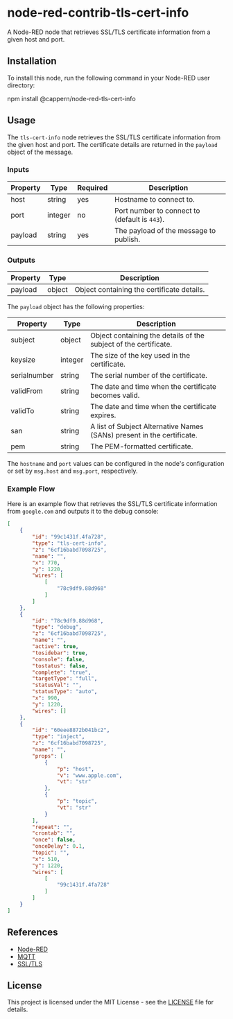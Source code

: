 # node-red-contrib-tls-cert-info

A Node-RED node that retrieves SSL/TLS certificate information from a given host and port.

## Installation

To install this node, run the following command in your Node-RED user directory:

npm install @cappern/node-red-tls-cert-info


## Usage

The `tls-cert-info` node retrieves the SSL/TLS certificate information from the given host and port. The certificate details are returned in the `payload` object of the message.

### Inputs

| Property | Type    | Required | Description                                     |
| -------- | ------- | -------- | ----------------------------------------------- |
| host     | string  | yes      | Hostname to connect to.                          |
| port     | integer | no       | Port number to connect to (default is `443`).    |
| payload  | string  | yes      | The payload of the message to publish.           |

### Outputs

| Property | Type   | Description                                 |
| -------- | ------ | ------------------------------------------- |
| payload  | object | Object containing the certificate details.  |

The `payload` object has the following properties:

| Property      | Type    | Description                                                                      |
| ------------- | ------- | -------------------------------------------------------------------------------- |
| subject       | object  | Object containing the details of the subject of the certificate.                |
| keysize       | integer | The size of the key used in the certificate.                                    |
| serialnumber  | string  | The serial number of the certificate.                                           |
| validFrom     | string  | The date and time when the certificate becomes valid.                           |
| validTo       | string  | The date and time when the certificate expires.                                 |
| san           | string  | A list of Subject Alternative Names (SANs) present in the certificate.          |
| pem           | string  | The PEM-formatted certificate.                                                  |


The `hostname` and `port` values can be configured in the node's configuration or set by `msg.host` and `msg.port`, respectively.

### Example Flow

Here is an example flow that retrieves the SSL/TLS certificate information from `google.com` and outputs it to the debug console:

```json
[
    {
        "id": "99c1431f.4fa728",
        "type": "tls-cert-info",
        "z": "6cf16babd7098725",
        "name": "",
        "x": 770,
        "y": 1220,
        "wires": [
            [
                "78c9df9.88d968"
            ]
        ]
    },
    {
        "id": "78c9df9.88d968",
        "type": "debug",
        "z": "6cf16babd7098725",
        "name": "",
        "active": true,
        "tosidebar": true,
        "console": false,
        "tostatus": false,
        "complete": "true",
        "targetType": "full",
        "statusVal": "",
        "statusType": "auto",
        "x": 990,
        "y": 1220,
        "wires": []
    },
    {
        "id": "60eee8872b041bc2",
        "type": "inject",
        "z": "6cf16babd7098725",
        "name": "",
        "props": [
            {
                "p": "host",
                "v": "www.apple.com",
                "vt": "str"
            },
            {
                "p": "topic",
                "vt": "str"
            }
        ],
        "repeat": "",
        "crontab": "",
        "once": false,
        "onceDelay": 0.1,
        "topic": "",
        "x": 510,
        "y": 1220,
        "wires": [
            [
                "99c1431f.4fa728"
            ]
        ]
    }
]
```

## References

- [Node-RED](https://nodered.org/)
- [MQTT](https://mqtt.org/)
- [SSL/TLS](https://en.wikipedia.org/wiki/Transport_Layer_Security)

## License

This project is licensed under the MIT License - see the [LICENSE](LICENSE) file for details.
